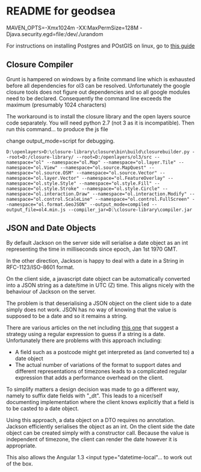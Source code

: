 README for geodsea
==========================


MAVEN_OPTS=-Xmx1024m -XX:MaxPermSize=128M -Djava.security.egd=file:/dev/./urandom

For instructions on installing Postgres and POstGIS on linux, go to [this guide](http://www.postgresonline.com/journal/archives/329-An-almost-idiots-guide-to-install-PostgreSQL-9.3,-PostGIS-2.1-and-pgRouting-with-Yum.html)

Closure Compiler
----------------

Grunt is hampered on windows by a finite command line which is exhausted before all dependencies for ol3 can be resolved.
Unfortunately the google closure tools does not figure out dependencies and so all google modules need to be declared.
Consequently the command line exceeds the maximum (presumably 1024 characters)

The workaround is to install the closure library and the open layers source code separately. You will need python 2.7 
(not 3 as it is incompatible). Then run this command... to produce the js file

change output_mode=script for debugging.

`D:\openlayers>D:\closure-library\closure\bin\build\closurebuilder.py --root=D:/closure-library/ --root=D:/openlayers/ol3/src --namespace="ol" --namespace="ol.Map" --namespace="ol.layer.Tile" --namespace="ol.View" --namespace="ol.source.MapQuest" --namespace="ol.source.OSM" --namespace="ol.source.Vector" --namespace="ol.layer.Vector" --namespace="ol.FeatureOverlay" --namespace="ol.style.Style" --namespace="ol.style.Fill" --namespace="ol.style.Stroke" --namespace="ol.style.Circle" --namespace="ol.interaction.Draw" --namespace="ol.interaction.Modify" --namespace="ol.control.ScaleLine" --namespace="ol.control.FullScreen" --namespace="ol.format.GeoJSON" --output_mode=compiled --output_file=ol4.min.js --compiler_jar=D:\closure-library\compiler.jar`

JSON and Date Objects
---------------------

By default Jackson on the server side will serialise a date object as an int representing the time in 
milliseconds since epoch, Jan 1st 1970 GMT.

In the other direction, Jackson is happy to deal with a date in a String in RFC-1123/ISO-8601 format.

On the client side, a javascript date object can be automatically converted into a JSON string as a date/time in UTC (Z) time.
This aligns nicely with the behaviour of Jackson on the server.

The problem is that deserialising a JSON object on the client side to a date simply does not work. JSON has no way of
knowing that the value is supposed to be a date and so it remains a string.

There are various articles on the net including [this one](http://aboutcode.net/2013/07/27/json-date-parsing-angularjs.html) that
 suggest a strategy using a regular expression to guess if a string is a date. Unfortunately there are problems with
 this approach including:
 
 * A field such as a postcode might get interpreted as (and converted to) a date object
 * The actual number of variations of the format to support dates and different representations of timezones leads to
 a complicated regular expression that adds a performance overhead on the client.
 
To simplify matters a design decision was made to go a different way, namely to suffix date fields with "_dt".
This leads to a nicer/self documenting implementation where the client knows explicitly that a field is to be casted 
to a date object. 

Using this approach, a data object on a DTO requires no annotation. Jackson efficiently serialises the object as 
an int. On the client side the date object can be created simply with a constructor call. Because the value is independent
of timezone, the client can render the date however it is appropriate.

This also allows the Angular 1.3 <input type="datetime-local"... to work out of the box. 